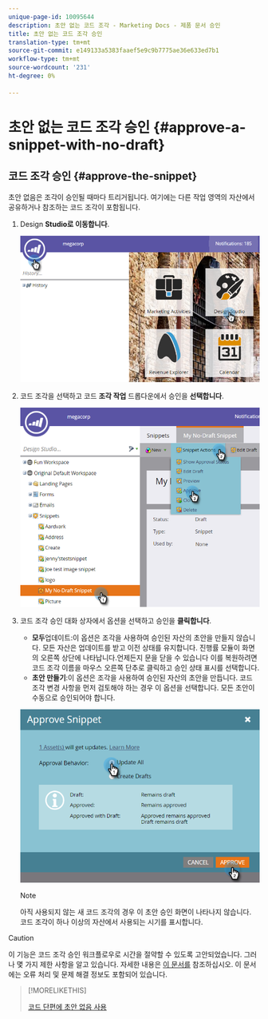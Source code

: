 ```yaml
---
unique-page-id: 10095644
description: 초안 없는 코드 조각 - Marketing Docs - 제품 문서 승인
title: 초안 없는 코드 조각 승인
translation-type: tm+mt
source-git-commit: e149133a5383faaef5e9c9b7775ae36e633ed7b1
workflow-type: tm+mt
source-wordcount: '231'
ht-degree: 0%

---
```



# 초안 없는 코드 조각 승인 {#approve-a-snippet-with-no-draft}

## 코드 조각 승인 {#approve-the-snippet}

초안 없음은 조각이 승인될 때마다 트리거됩니다. 여기에는 다른 작업 영역의 자산에서 공유하거나 참조하는 코드 조각이 포함됩니다.

1. Design **Studio로 이동합니다**.

   ![](assets/go-to-design-studio.png)

1. 코드 조각을 선택하고 코드 **조각 작업** 드롭다운에서 승인을 **선택합니다**.

   ![](assets/approve-snippet.png)

1. 코드 조각 승인 대화 상자에서 옵션을 선택하고 승인을 **클릭합니다**.

   * **모두**&#x200B;업데이트:이 옵션은 조각을 사용하여 승인된 자산의 초안을 만들지 않습니다. 모든 자산은 업데이트를 받고 이전 상태를 유지합니다. 진행률 모듈이 화면의 오른쪽 상단에 나타납니다.언제든지 문을 닫을 수 있습니다 이를 복원하려면 코드 조각 이름을 마우스 오른쪽 단추로 클릭하고 승인 상태 표시를 선택합니다.
   * **초안 만들기**:이 옵션은 조각을 사용하여 승인된 자산의 초안을 만듭니다. 코드 조각 변경 사항을 먼저 검토해야 하는 경우 이 옵션을 선택합니다. 모든 초안이 수동으로 승인되어야 합니다.

   ![](assets/snippet-dialog-box.png)

   >[!NOTE]
   >
   >아직 사용되지 않는 새 코드 조각의 경우 이 초안 승인 화면이 나타나지 않습니다. 코드 조각이 하나 이상의 자산에서 사용되는 시기를 표시합니다.

>[!CAUTION]
>
>이 기능은 코드 조각 승인 워크플로우로 시간을 절약할 수 있도록 고안되었습니다. 그러나 몇 가지 제한 사항을 알고 있습니다. 자세한 내용은 [이 문서를](https://nation.marketo.com/docs/DOC-4415) 참조하십시오. 이 문서에는 오류 처리 및 문제 해결 정보도 포함되어 있습니다.

>[!MORELIKETHIS]
>
>[코드 단편에 초안 없음 사용](../../../../product-docs/administration/users-and-roles/managing-user-roles-and-permissions/enable-no-draft-for-snippets.md)

